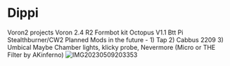 # Dippi
Voron2 projects
Voron 2.4 R2 Formbot kit 
Octopus V1.1
Btt Pi
Stealthburner/CW2
Planned Mods in the future - 1) Tap 2) Cabbus 2209 3) Umbical
Maybe Chamber lights, klicky probe, Nevermore (Micro or THE Filter by AKinferno)
![IMG20230509203353](https://github.com/espooblue/Dippi/assets/28928641/a00d5178-f62f-4bd6-8e5a-4028925ae932)
